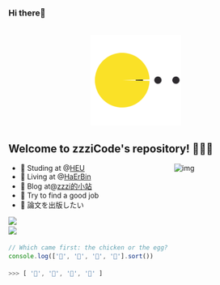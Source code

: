 ### Hi there👋
<div align="center">
	<br>
	<img src="https://raw.githubusercontent.com/Aniket965/Aniket965/master/pacman.svg?sanitize=true" width="180" height="180">
</div>

## Welcome to zzziCode's repository! 🎉🎉🎉
<img align="right" alt="img" src="https://github-readme-stats.vercel.app/api/top-langs/?username=zzziCode&layout=compact" width="35%" height=50%/>
<!--![Top Langs](https://github-readme-stats.vercel.app/api/top-langs/?username=zzziCode&layout=compact&theme=tokyonight)-->
<!--<img align="right" src="https://github-readme-stats.vercel.app/api?username=zzziCode&show_icons=true&icon_color=CE1D2D&text_color=718096&bg_color=ffffff&hide_title=true" />-->

- 🏫 Studing at @<a href="http://www.hrbeu.edu.cn/" target="_blank">HEU</a>
- 🏡 Living at @[HaErBin](https://zh.wikipedia.org/wiki/%E5%93%88%E5%B0%94%E6%BB%A8%E5%B8%82)
- 🌱 Blog at@[zzzi的小站](https://zzzicode.github.io/)
- 🧐 Try to find a good job
- 🤔 論文を出版したい
  
![](https://img.shields.io/badge/%E5%86%99%E4%BD%9C%E5%B7%A5%E5%85%B7-Typora-blue)  
![](https://img.shields.io/badge/%E5%9B%BE%E5%BA%8A-%E8%85%BE%E8%AE%AF%E4%BA%91-blue)  

```javascript
// Which came first: the chicken or the egg?
console.log(['🥚', '🐣', '🐥', '🐔'].sort())

>>> [ '🐔', '🥚', '🐣', '🐥' ]
```
